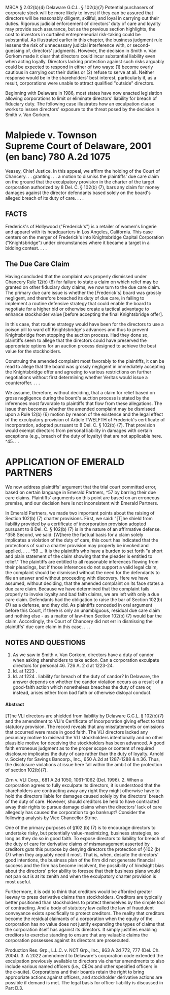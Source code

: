 
MBCA § 2.02(b)(4)
Delaware G.C.L. § 102(b)(7)
Potential purchasers of corporate stock will be more likely to invest if they can be assured that directors will be reasonably diligent, skillful, and loyal in carrying out their duties. Rigorous judicial enforcement of directors' duty of care and loyalty may provide such assurance, but as the previous section highlights, the cost to investors in curtailed entrepreneurial risk-taking could be substantial. As illustrated earlier in this chapter, the business judgment rule lessens the risk of unnecessary judicial interference with, or second-guessing of, directors' judgments. However, the decision in Smith v. Van Gorkom made it clear that directors could incur substantial liability even when acting loyally. Directors lacking protection against such risks arguably could be expected to respond in either of two ways: (1) become overly cautious in carrying out their duties or (2) refuse to serve at all. Neither response would be in the shareholders' best interest, particularly if, as a result, corporations were unable to attract qualified "outside" directors.

Beginning with Delaware in 1986, most states have now enacted legislation allowing corporations to limit or eliminate directors' liability for breach of fiduciary duty.
The following case illustrates how an exculpation clause works to lessen directors' exposure to the threat posed by the decision in Smith v. Van Gorkom.

# Malpiede v. Townson <br> Supreme Court of Delaware, 2001 (en banc) 780 A.2d 1075 

Veasey, Chief Justice.
In this appeal, we affirm the holding of the Court of Chancery. . . granting. . . a motion to dismiss the plaintiffs' due care claim on the ground that the exculpatory provision in the charter of the target corporation authorized by 8 Del. C. § 102(b) (7), bars any claim for money damages against the director defendants based solely on the board's alleged breach of its duty of care. . . .

## FACTS

Frederick's of Hollywood ("Frederick's") is a retailer of women's lingerie and apparel with its headquarters in Los Angeles, California. This case centers on the merger of Frederick's into Knightsbridge Capital Corporation ("Knightsbridge") under circumstances where it became a target in a bidding contest. . . .

## The Due Care Claim

Having concluded that the complaint was properly dismissed under Chancery Rule 12(b) (6) for failure to state a claim on which relief may be granted on other fiduciary duty claims, we now turn to the due care claim. The primary due care issue is whether the [Frederick's] board was grossly negligent, and therefore breached its duty of due care, in failing to implement a routine defensive strategy that could enable the board to negotiate for a higher bid or otherwise create a tactical advantage to enhance stockholder value [before accepting the final Knightsbridge offer].

In this case, that routine strategy would have been for the directors to use a poison pill to ward off Knightsbridge's advances and thus to prevent Knightsbridge from stopping the auction process. Had they done so, plaintiffs seem to allege that the directors could have preserved the appropriate options for an auction process designed to achieve the best value for the stockholders.

Construing the amended complaint most favorably to the plaintiffs, it can be read to allege that the board was grossly negligent in immediately accepting the Knightsbridge offer and agreeing to various restrictions on further negotiations without first determining whether Veritas would issue a counteroffer. . . .

We assume, therefore, without deciding, that a claim for relief based on gross negligence during the board's auction process is stated by the inferences most favorable to plaintiffs that flow from these allegations. The issue then becomes whether the amended complaint may be dismissed upon a Rule 12(b) (6) motion by reason of the existence and the legal effect of the exculpatory provision of Article TWELFTH of Frederick's certificate of incorporation, adopted pursuant to 8 Del. C. § 102(b) (7). That provision would exempt directors from personal liability in damages with certain exceptions (e.g., breach of the duty of loyalty) that are not applicable here. ^45. . .

# APPLICATION OF EMERALD PARTNERS 

We now address plaintiffs' argument that the trial court committed error, based on certain language in Emerald Partners, ^57 by barring their due care claims. Plaintiffs' arguments on this point are based on an erroneous premise, and our decision here is not inconsistent with Emerald Partners.

In Emerald Partners, we made two important points about the raising of Section 102(b) (7) charter provisions. First, we said: "[T]he shield from liability provided by a certificate of incorporation provision adopted pursuant to 8 Del. C. § 102(b) (7) is in the nature of an affirmative defense. ^358 Second, we said:
[W]here the factual basis for a claim solely implicates a violation of the duty of care, this court has indicated that the protections of such a charter provision may properly be invoked and applied. . . . ^59
... It is the plaintiffs who have a burden to set forth "a short and plain statement of the claim showing that the pleader is entitled to relief." The plaintiffs are entitled to all reasonable inferences flowing from their pleadings, but if those inferences do not support a valid legal claim, the complaint should be dismissed without the need for the defendants to file an answer and without proceeding with discovery. Here we have assumed, without deciding, that the amended complaint on its face states a due care claim. Because we have determined that the complaint fails properly to invoke loyalty and bad faith claims, we are left with only a due care claim. Defendants had the obligation to raise the bar of Section 102(b) (7) as a defense, and they did. As plaintiffs conceded in oral argument before this Court, if there is only an unambiguous, residual due care claim and nothing else - as a matter of law-then Section 102(b) (7) would bar the claim. Accordingly, the Court of Chancery did not err in dismissing the plaintiffs' due care claim in this case. . . .

## NOTES AND QUESTIONS

1. As we saw in Smith v. Van Gorkom, directors have a duty of candor when asking shareholders to take action. Can a corporation exculpate directors for personal 46. 726 A. 2 d at 1223-24.
47. Id. at 1223 .
48. Id. at 1224 .
liability for breach of the duty of candor? In Delaware, the answer depends on whether the candor violation occurs as a result of a good-faith action which nonetheless breaches the duty of care or, instead, arises either from bad faith or otherwise disloyal conduct.


#### Abstract

[T]he VLI directors are shielded from liability by Delaware G.C.L. § 102(b)(7) and the amendment to VLI's Certificate of Incorporation giving effect to that statutory provision. The record reveals that any misstatements or omissions that occurred were made in good faith. The VLI directors lacked any pecuniary motive to mislead the VLI stockholders intentionally and no other plausible motive for deceiving the stockholders has been advanced. A good faith erroneous judgment as to the proper scope or content of required disclosure implicates the duty of care rather than the duty of loyalty. Arnold v. Society for Savings Bancorp., Inc., 650 A.2d at 1287-1288 \& n.36. Thus, the disclosure violations at issue here fall within the ambit of the protection of section 102(b)(7).


Zirn v. VLI Corp., 681 A.2d 1050, 1061-1062 (Del. 1996).
2. When a corporation agrees to fully exculpate its directors, it is understood that the shareholders are contracting away any right they might otherwise have to hold the directors liable for damages caused solely by the directors' breach of the duty of care. However, should creditors be held to have contracted away their rights to pursue damage claims when the directors' lack of care allegedly has caused the corporation to go bankrupt? Consider the following analysis by Vice Chancellor Strine.

One of the primary purposes of §102 (b) (7) is to encourage directors to undertake risky, but potentially value-maximizing, business strategies, so long as they do so in good faith. To expose directors to liability for breach of the duty of care for derivative claims of mismanagement asserted by creditors guts this purpose by denying directors the protection of §102 (b) (7) when they arguably need it most. That is, when, despite the directors' good intentions, the business plan of the firm did not generate financial success and the firm has become insolvent, the possibility of hindsight bias about the directors' prior ability to foresee that their business plans would not pan out is at its zenith and when the exculpatory charter provision is most useful.

Furthermore, it is odd to think that creditors would be afforded greater leeway to press derivative claims than stockholders. Creditors are typically better positioned than stockholders to protect themselves by the simple tool of contracting. And a body of statutory law called the law of fraudulent conveyance exists specifically to protect creditors. The reality that creditors become the residual claimants of a corporation when the equity of the corporation has no value does not justify expanding the types of claims that the corporation itself has against its directors. It simply justifies enabling creditors to exercise standing to ensure that any valuable claims the corporation possesses against its directors are prosecuted.

Production Res. Grp., L.L.C. v. NCT Grp., Inc., 863 A.2d 772, 777 (Del. Ch. 2004).
3. A 2022 amendment to Delaware's corporation code extended the exculpation previously available to directors via charter amendments to also include various named officers (i.e., CEOs and other specified officers in the c-suite). Corporations and their boards retain the right to bring appropriate actions against officers, and stockholder derivative actions are possible if demand is met. The legal basis for officer liability is discussed in Part D.3.

[^0]: 45. Article TWELFTH provides: TWELFTH. A director of this Corporation shall not be personally liable to the Corporation or its shareholders for monetary damages for breach of fiduciary duty as a director, except for liability (i) for any breach of the director's duty of loyalty to the Corporation or its shareholders, (ii) for acts or omissions not in good faith or which involve intentional misconduct or a knowing violation of law (iii) under Section 174 of the Delaware General Corporation Law, or (iv) for any transaction for which the director derived an improper personal benefit.